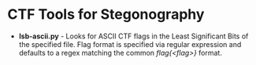 # CTF Tools for Stegonography

  - **lsb-ascii.py** - Looks for ASCII CTF flags in the Least Significant Bits of the specified file. Flag format is specified via regular expression and defaults to a regex matching the common *flag{&lt;flag&gt;}* format.
  
